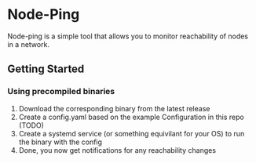 # Node-Ping
Node-ping is a simple tool that allows you to monitor reachability of nodes in a network.

## Getting Started
### Using precompiled binaries
1. Download the corresponding binary from the latest release
2. Create a config.yaml based on the example Configuration in this repo (TODO)
3. Create a systemd service (or something equivilant for your OS) to run the binary with the config
4. Done, you now get notifications for any reachability changes
